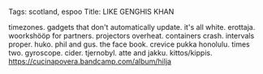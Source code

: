 Tags: scotland, espoo
Title: LIKE GENGHIS KHAN
  
timezones. gadgets that don't automatically update. it's all white. erottaja. woorkshööp for partners. projectors overheat. containers crash. intervals proper. huko. phil and gus. the face book. crevice pukka honolulu. times two. gyroscope. cider. tjernobyl. atte and jakku. kittos/kippis.
<https://cucinapovera.bandcamp.com/album/hilja>  
